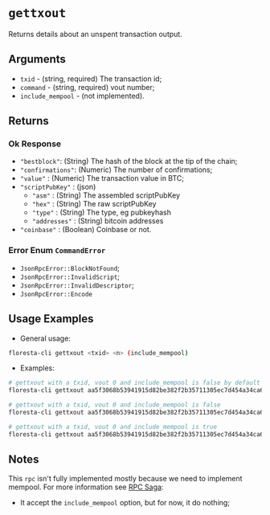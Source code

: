 # `gettxout`

Returns details about an unspent transaction output.

## Arguments

* `txid` - (string, required) The transaction id;
* `command` - (string, required) vout number;
* `include_mempool` - (not implemented).

## Returns

### Ok Response

* `"bestblock"`: (String) The hash of the block at the tip of the chain;
* `"confirmations"`: (Numeric) The number of confirmations;
* `"value"` : (Numeric) The transaction value in BTC;
* `"scriptPubKey"` : (json)
  * `"asm"` : (String) The assembled scriptPubKey
  * `"hex"` : (String) The raw scriptPubKey
  * `"type"` : (String) The type, eg pubkeyhash
  * `"addresses"` : (String) bitcoin addresses
* `"coinbase"` : (Boolean) Coinbase or not.

### Error Enum `CommandError`

* `JsonRpcError::BlockNotFound`;
* `JsonRpcError::InvalidScript`;
* `JsonRpcError::InvalidDescriptor`;
* `JsonRpcError::Encode`

## Usage Examples

* General usage:

```bash
floresta-cli gettxout <txid> <n> (include_mempool)
```

* Examples:

```bash
# gettxout with a txid, vout 0 and include_mempool is false by default
floresta-cli gettxout aa5f3068b53941915d82be382f2b35711305ec7d454a34ca69f8897510db7ab8 0

# gettxout with a txid, vout 0 and include_mempool is false
floresta-cli gettxout aa5f3068b53941915d82be382f2b35711305ec7d454a34ca69f8897510db7ab8 0 false

# gettxout with a txid, vout 0 and include_mempool is true
floresta-cli gettxout aa5f3068b53941915d82be382f2b35711305ec7d454a34ca69f8897510db7ab8 0 true
```

## Notes

This `rpc` isn't fully implemented mostly because we need to implement mempool. For more information see [RPC Saga](https://github.com/orgs/vinteumorg/projects/5):

* It accept the `include_mempool` option, but for now, it do nothing;

